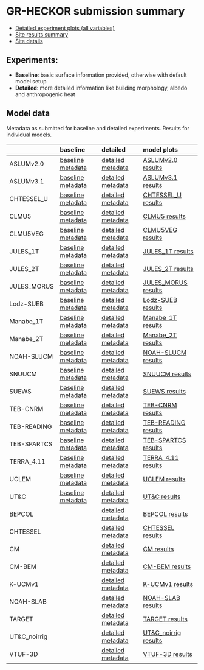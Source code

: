 
# GR-HECKOR submission summary

 - [Detailed experiment plots (all variables)](./detailed/index.md)
 - [Site results summary](./PLUMBER/index.md)
 - [Site details](https://urban-plumber.github.io/GR-HECKOR/)

## Experiments: 

 - **Baseline**: basic surface information provided, otherwise with default model setup
 - **Detailed**: more detailed information like building morphology, albedo and anthropogenic heat

## Model data

Metadata as submitted for baseline and detailed experiments. Results for individual models.

|              | baseline                                                                   | detailed                                                                     | model plots                                     |
|:-------------|:---------------------------------------------------------------------------|:-----------------------------------------------------------------------------|:------------------------------------------------|
| ASLUMv2.0    | [baseline metadata](./ASLUMv2.0/ASLUMv2.0_GR-HECKOR_baseline_attrs.md)     | [detailed metadata](./ASLUMv2.0/ASLUMv2.0_GR-HECKOR_detailed_attrs.md)       | [ASLUMv2.0 results](./ASLUMv2.0/index.md)       |
| ASLUMv3.1    | [baseline metadata](./ASLUMv3.1/ASLUMv3.1_GR-HECKOR_baseline_attrs.md)     | [detailed metadata](./ASLUMv3.1/ASLUMv3.1_GR-HECKOR_detailed_attrs.md)       | [ASLUMv3.1 results](./ASLUMv3.1/index.md)       |
| CHTESSEL_U   | [baseline metadata](./CHTESSEL_U/CHTESSEL_U_GR-HECKOR_baseline_attrs.md)   | [detailed metadata](./CHTESSEL_U/CHTESSEL_U_GR-HECKOR_detailed_attrs.md)     | [CHTESSEL_U results](./CHTESSEL_U/index.md)     |
| CLMU5        | [baseline metadata](./CLMU5/CLMU5_GR-HECKOR_baseline_attrs.md)             | [detailed metadata](./CLMU5/CLMU5_GR-HECKOR_detailed_attrs.md)               | [CLMU5 results](./CLMU5/index.md)               |
| CLMU5VEG     | [baseline metadata](./CLMU5VEG/CLMU5VEG_GR-HECKOR_baseline_attrs.md)       | [detailed metadata](./CLMU5VEG/CLMU5VEG_GR-HECKOR_detailed_attrs.md)         | [CLMU5VEG results](./CLMU5VEG/index.md)         |
| JULES_1T     | [baseline metadata](./JULES_1T/JULES_1T_GR-HECKOR_baseline_attrs.md)       | [detailed metadata](./JULES_1T/JULES_1T_GR-HECKOR_detailed_attrs.md)         | [JULES_1T results](./JULES_1T/index.md)         |
| JULES_2T     | [baseline metadata](./JULES_2T/JULES_2T_GR-HECKOR_baseline_attrs.md)       | [detailed metadata](./JULES_2T/JULES_2T_GR-HECKOR_detailed_attrs.md)         | [JULES_2T results](./JULES_2T/index.md)         |
| JULES_MORUS  | [baseline metadata](./JULES_MORUS/JULES_MORUS_GR-HECKOR_baseline_attrs.md) | [detailed metadata](./JULES_MORUS/JULES_MORUS_GR-HECKOR_detailed_attrs.md)   | [JULES_MORUS results](./JULES_MORUS/index.md)   |
| Lodz-SUEB    | [baseline metadata](./Lodz-SUEB/Lodz-SUEB_GR-HECKOR_baseline_attrs.md)     | [detailed metadata](./Lodz-SUEB/Lodz-SUEB_GR-HECKOR_detailed_attrs.md)       | [Lodz-SUEB results](./Lodz-SUEB/index.md)       |
| Manabe_1T    | [baseline metadata](./Manabe_1T/Manabe_1T_GR-HECKOR_baseline_attrs.md)     | [detailed metadata](./Manabe_1T/Manabe_1T_GR-HECKOR_detailed_attrs.md)       | [Manabe_1T results](./Manabe_1T/index.md)       |
| Manabe_2T    | [baseline metadata](./Manabe_2T/Manabe_2T_GR-HECKOR_baseline_attrs.md)     | [detailed metadata](./Manabe_2T/Manabe_2T_GR-HECKOR_detailed_attrs.md)       | [Manabe_2T results](./Manabe_2T/index.md)       |
| NOAH-SLUCM   | [baseline metadata](./NOAH-SLUCM/NOAH-SLUCM_GR-HECKOR_baseline_attrs.md)   | [detailed metadata](./NOAH-SLUCM/NOAH-SLUCM_GR-HECKOR_detailed_attrs.md)     | [NOAH-SLUCM results](./NOAH-SLUCM/index.md)     |
| SNUUCM       | [baseline metadata](./SNUUCM/SNUUCM_GR-HECKOR_baseline_attrs.md)           | [detailed metadata](./SNUUCM/SNUUCM_GR-HECKOR_detailed_attrs.md)             | [SNUUCM results](./SNUUCM/index.md)             |
| SUEWS        | [baseline metadata](./SUEWS/SUEWS_GR-HECKOR_baseline_attrs.md)             | [detailed metadata](./SUEWS/SUEWS_GR-HECKOR_detailed_attrs.md)               | [SUEWS results](./SUEWS/index.md)               |
| TEB-CNRM     | [baseline metadata](./TEB-CNRM/TEB-CNRM_GR-HECKOR_baseline_attrs.md)       | [detailed metadata](./TEB-CNRM/TEB-CNRM_GR-HECKOR_detailed_attrs.md)         | [TEB-CNRM results](./TEB-CNRM/index.md)         |
| TEB-READING  | [baseline metadata](./TEB-READING/TEB-READING_GR-HECKOR_baseline_attrs.md) | [detailed metadata](./TEB-READING/TEB-READING_GR-HECKOR_detailed_attrs.md)   | [TEB-READING results](./TEB-READING/index.md)   |
| TEB-SPARTCS  | [baseline metadata](./TEB-SPARTCS/TEB-SPARTCS_GR-HECKOR_baseline_attrs.md) | [detailed metadata](./TEB-SPARTCS/TEB-SPARTCS_GR-HECKOR_detailed_attrs.md)   | [TEB-SPARTCS results](./TEB-SPARTCS/index.md)   |
| TERRA_4.11   | [baseline metadata](./TERRA_4.11/TERRA_4.11_GR-HECKOR_baseline_attrs.md)   | [detailed metadata](./TERRA_4.11/TERRA_4.11_GR-HECKOR_detailed_attrs.md)     | [TERRA_4.11 results](./TERRA_4.11/index.md)     |
| UCLEM        | [baseline metadata](./UCLEM/UCLEM_GR-HECKOR_baseline_attrs.md)             | [detailed metadata](./UCLEM/UCLEM_GR-HECKOR_detailed_attrs.md)               | [UCLEM results](./UCLEM/index.md)               |
| UT&C         | [baseline metadata](./UT&C/UT&C_GR-HECKOR_baseline_attrs.md)               | [detailed metadata](./UT&C/UT&C_GR-HECKOR_detailed_attrs.md)                 | [UT&C results](./UT&C/index.md)                 |
| BEPCOL       |                                                                            | [detailed metadata](./BEPCOL/BEPCOL_GR-HECKOR_detailed_attrs.md)             | [BEPCOL results](./BEPCOL/index.md)             |
| CHTESSEL     |                                                                            | [detailed metadata](./CHTESSEL/CHTESSEL_GR-HECKOR_detailed_attrs.md)         | [CHTESSEL results](./CHTESSEL/index.md)         |
| CM           |                                                                            | [detailed metadata](./CM/CM_GR-HECKOR_detailed_attrs.md)                     | [CM results](./CM/index.md)                     |
| CM-BEM       |                                                                            | [detailed metadata](./CM-BEM/CM-BEM_GR-HECKOR_detailed_attrs.md)             | [CM-BEM results](./CM-BEM/index.md)             |
| K-UCMv1      |                                                                            | [detailed metadata](./K-UCMv1/K-UCMv1_GR-HECKOR_detailed_attrs.md)           | [K-UCMv1 results](./K-UCMv1/index.md)           |
| NOAH-SLAB    |                                                                            | [detailed metadata](./NOAH-SLAB/NOAH-SLAB_GR-HECKOR_detailed_attrs.md)       | [NOAH-SLAB results](./NOAH-SLAB/index.md)       |
| TARGET       |                                                                            | [detailed metadata](./TARGET/TARGET_GR-HECKOR_detailed_attrs.md)             | [TARGET results](./TARGET/index.md)             |
| UT&C_noirrig |                                                                            | [detailed metadata](./UT&C_noirrig/UT&C_noirrig_GR-HECKOR_detailed_attrs.md) | [UT&C_noirrig results](./UT&C_noirrig/index.md) |
| VTUF-3D      |                                                                            | [detailed metadata](./VTUF-3D/VTUF-3D_GR-HECKOR_detailed_attrs.md)           | [VTUF-3D results](./VTUF-3D/index.md)           |

